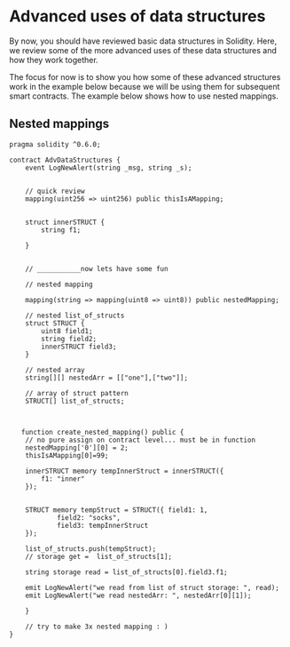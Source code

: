 # Advanced uses of data structures

By now, you should have reviewed basic data structures in Solidity. Here, we review some of the more advanced uses of these data structures and how they work together.

The focus for now is to show you how some of these advanced structures work in the example below because we will be using them for subsequent smart contracts. The example below shows how to use nested mappings.

## Nested mappings

```solidity
pragma solidity ^0.6.0;

contract AdvDataStructures {
    event LogNewAlert(string _msg, string _s);


    // quick review
    mapping(uint256 => uint256) public thisIsAMapping;


    struct innerSTRUCT {
        string f1;

    }


    // ___________now lets have some fun

    // nested mapping

    mapping(string => mapping(uint8 => uint8)) public nestedMapping;

    // nested list_of_structs
    struct STRUCT {
        uint8 field1;
        string field2;
        innerSTRUCT field3;
    }

    // nested array
    string[][] nestedArr = [["one"],["two"]];

    // array of struct pattern
    STRUCT[] list_of_structs;



   function create_nested_mapping() public {
    // no pure assign on contract level... must be in function
    nestedMapping['0'][0] = 2;
    thisIsAMapping[0]=99;

    innerSTRUCT memory tempInnerStruct = innerSTRUCT({
        f1: "inner"
    });


    STRUCT memory tempStruct = STRUCT({ field1: 1,
            field2: "socks",
            field3: tempInnerStruct
    });

    list_of_structs.push(tempStruct);
    // storage get =  list_of_structs[1];

    string storage read = list_of_structs[0].field3.f1;

    emit LogNewAlert("we read from list of struct storage: ", read);
    emit LogNewAlert("we read nestedArr: ", nestedArr[0][1]);

    }

    // try to make 3x nested mapping : )
}
```
